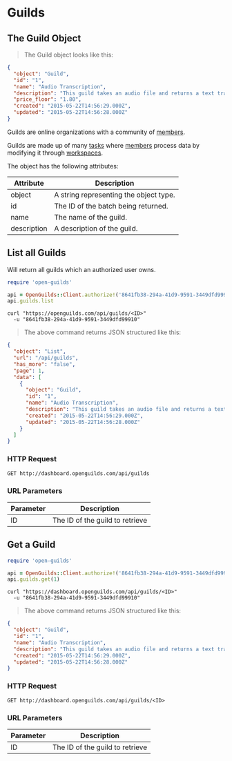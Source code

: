 # Guilds

## The Guild Object
> The Guild object looks like this:

```json
{
  "object": "Guild",
  "id": "1",
  "name": "Audio Transcription",
  "description": "This guild takes an audio file and returns a text transcription",
  "price_floor": "1.80",
  "created": "2015-05-22T14:56:29.000Z",
  "updated": "2015-05-22T14:56:28.000Z"
}
```

Guilds are online organizations with a community of [members](#the-member-object).

Guilds are made up of many [tasks](#the-task-object) where [members](#the-member-object) process data by modifying it
through [workspaces](#the-workspace-object).

The object has the following attributes:

Attribute | Description
--------- | -----------
object | A string representing the object type.
id | The ID of the batch being returned.
name | The name of the guild.
description | A description of the guild.

## List all Guilds

Will return all guilds which an authorized user owns.

```ruby
require 'open-guilds'

api = OpenGuilds::Client.authorize!('8641fb38-294a-41d9-9591-3449dfd99910')
api.guilds.list
```

```shell
curl "https://openguilds.com/api/guilds/<ID>"
  -u "8641fb38-294a-41d9-9591-3449dfd99910"
```

> The above command returns JSON structured like this:

```json
{
  "object": "List",
  "url": "/api/guilds",
  "has_more": "false",
  "page": 1,
  "data": [
    {
      "object": "Guild",
      "id": "1",
      "name": "Audio Transcription",
      "description": "This guild takes an audio file and returns a text transcription",
      "created": "2015-05-22T14:56:29.000Z",
      "updated": "2015-05-22T14:56:28.000Z"
    }
  ]
}

```

### HTTP Request

`GET http://dashboard.openguilds.com/api/guilds`

### URL Parameters

Parameter | Description
--------- | -----------
ID | The ID of the guild to retrieve

## Get a Guild
```ruby
require 'open-guilds'

api = OpenGuilds::Client.authorize!('8641fb38-294a-41d9-9591-3449dfd99910')
api.guilds.get(1)
```

```shell
curl "https://dashboard.openguilds.com/api/guilds/<ID>"
  -u "8641fb38-294a-41d9-9591-3449dfd99910"
```

> The above command returns JSON structured like this:

```json
{
  "object": "Guild",
  "id": "1",
  "name": "Audio Transcription",
  "description": "This guild takes an audio file and returns a text transcription",
  "created": "2015-05-22T14:56:29.000Z",
  "updated": "2015-05-22T14:56:28.000Z"
}

```

### HTTP Request

`GET http://dashboard.openguilds.com/api/guilds/<ID>`

### URL Parameters

Parameter | Description
--------- | -----------
ID | The ID of the guild to retrieve


